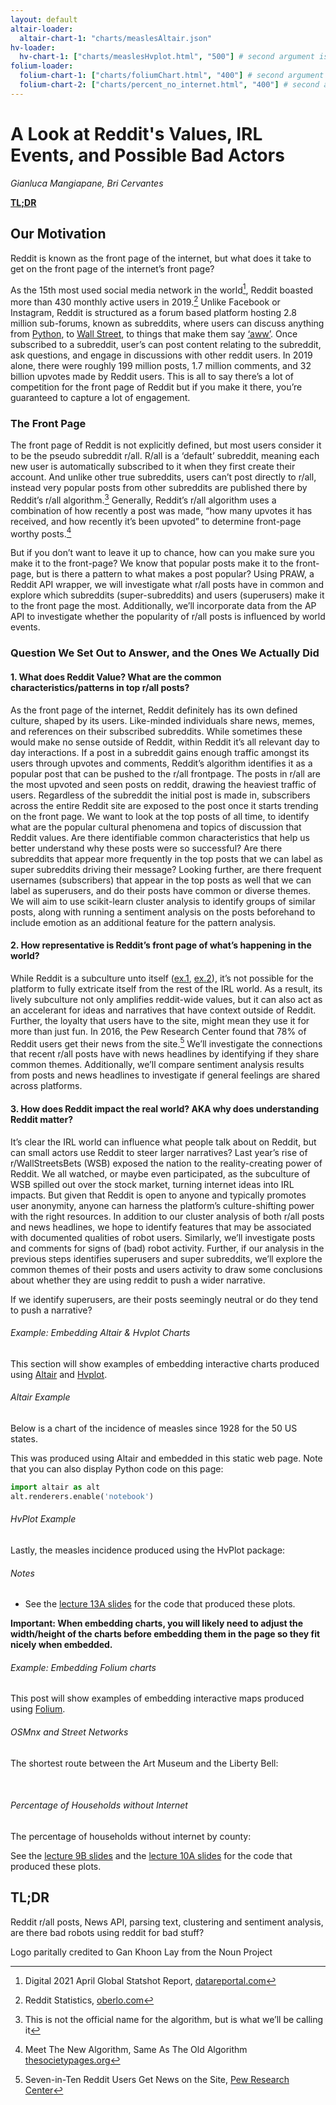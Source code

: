 ```yaml
---
layout: default
altair-loader:
  altair-chart-1: "charts/measlesAltair.json"
hv-loader:
  hv-chart-1: ["charts/measlesHvplot.html", "500"] # second argument is the desired height
folium-loader:
  folium-chart-1: ["charts/foliumChart.html", "400"] # second argument is the desired height
  folium-chart-2: ["charts/percent_no_internet.html", "400"] # second argument is the desired height
---
```


# A Look at Reddit's Values, IRL Events, and Possible Bad Actors
*Gianluca Mangiapane, Bri Cervantes*


**[TL;DR](#tldr)**

## Our Motivation

Reddit is known as the front page of the internet, but what does it take to get on the front page of the internet’s front page? 

As the 15th most used social media network in the world[^1], Reddit boasted more than 430 monthly active users in 2019.[^2] Unlike Facebook or Instagram, Reddit is structured as a forum based platform hosting 2.8 million sub-forums, known as subreddits, where users can discuss anything from [Python](https://www.reddit.com/r/Python/), to  [Wall Street](https://www.reddit.com/r/wallstreetbets/), to things that make them say [‘aww’](https://www.reddit.com/r/aww/). Once subscribed to a subreddit, user’s can post content relating to the subreddit, ask questions, and engage in discussions with other reddit users. In 2019 alone, there were roughly 199 million posts, 1.7 million comments, and 32 billion upvotes made by Reddit users. This is all to say there’s a lot of competition for the front page of Reddit but if you make it there, you’re guaranteed to capture a lot of engagement.


### The Front Page 

The front page of Reddit is not explicitly defined, but most users consider it to be the pseudo subreddit r/all. R/all is a ‘default’ subreddit, meaning each new user is automatically subscribed to it when they first create their account. And unlike other true subreddits, users can’t post directly to r/all, instead very popular posts from other subreddits are published there by Reddit’s r/all algorithm.[^3] Generally, Reddit’s r/all algorithm uses a combination of how recently a post was made, “how many upvotes it has received, and how recently it’s been upvoted” to determine front-page worthy posts.[^4] 

But if you don’t want to leave it up to chance, how can you make sure you make it to the front-page? We know that popular posts make it to the front-page, but is there a pattern to what makes a post popular? Using PRAW, a Reddit API wrapper, we will investigate what r/all posts have in common and explore which subreddits (super-subreddits) and users (superusers) make it to the front page the most. Additionally, we’ll incorporate data from the AP API to investigate whether the popularity of r/all posts is  influenced by world events.

### Question We Set Out to Answer, and the Ones We Actually Did

#### 1. What does Reddit Value? What are the common characteristics/patterns in top r/all posts?

As the front page of the internet, Reddit definitely has its own defined culture, shaped by its users. Like-minded individuals share news, memes, and references on their subscribed subreddits. While sometimes these would make no sense outside of Reddit, within Reddit it’s all relevant day to day interactions. If a post in a subreddit gains enough traffic amongst its users through upvotes and comments, Reddit’s algorithm identifies it as a popular post that can be pushed to the r/all frontpage. The posts in r/all are the most upvoted and seen posts on reddit, drawing the heaviest traffic of users. Regardless of the subreddit the initial post is made in, subscribers across the entire Reddit site are exposed to the post once it starts trending on the front page. We want to look at the top posts of all time, to identify what are the popular cultural phenomena and topics of discussion that Reddit values. Are there identifiable common characteristics that help us better understand why these posts were so successful? Are there subreddits that appear more frequently in the top posts that we can label as super subreddits driving their message? Looking further, are there frequent usernames (subscribers) that appear in the top posts as well that we can label as superusers, and do their posts have common or diverse themes. We will aim to use scikit-learn cluster analysis to identify groups of similar posts, along with running a sentiment analysis on the posts beforehand to include emotion as an additional feature for the pattern analysis. 


#### 2. How representative is Reddit’s front page of what’s happening in the world? 

While Reddit is a subculture unto itself ([ex.1](https://www.reddit.com/r/Music/comments/56cdgm/ama_im_really_rick_astley_i_swear_and_to/), [ex.2](http://i0.kym-cdn.com/entries/icons/original/000/016/212/manning.png)), it’s not possible for the platform to fully extricate itself from the rest of the IRL world. As a result, its lively subculture not only amplifies reddit-wide values, but it can also act as an accelerant for ideas and narratives that have context outside of Reddit. Further, the loyalty that users have to the site, might mean they use it for more than just fun. In 2016, the Pew Research Center found that 78% of Reddit users get their news from the site.[^5] We’ll investigate the connections that recent r/all posts have with news headlines by identifying if they share common themes. Additionally, we’ll compare sentiment analysis results from posts and news headlines to investigate if general feelings are shared across platforms.

#### 3. How does Reddit impact the real world? AKA why does understanding Reddit matter?

It’s clear the IRL world can influence what people talk about on Reddit, but can small actors use Reddit to steer larger narratives? Last year’s rise of r/WallStreetsBets (WSB) exposed the nation to the reality-creating power of Reddit. We all watched, or maybe even participated, as the subculture of WSB spilled out over the stock market, turning internet ideas into IRL impacts. But given that Reddit is open to anyone and typically promotes user anonymity, anyone can harness the platform’s culture-shifting power with the right resources. In addition to our cluster analysis of both r/all posts and news headlines, we hope to identify features that may be associated with documented qualities of robot users. Similarly, we’ll investigate posts and comments for signs of (bad) robot activity. Further, if our analysis in the previous steps identifies superusers and super subreddits, we’ll explore the common themes of their posts and users activity to draw some conclusions about whether they are using reddit to push a wider narrative. 

If we identify superusers, are their posts seemingly neutral or do they tend to push a narrative?





###### Example: Embedding Altair & Hvplot Charts

This section will show examples of embedding interactive charts produced using [Altair](https://altair-viz.github.io) and [Hvplot](https://hvplot.pyviz.org/).

###### Altair Example

Below is a chart of the incidence of measles since 1928 for the 50 US states.

<div id="altair-chart-1"></div>

This was produced using Altair and embedded in this static web page. Note that you can also display Python code on this page:

```python
import altair as alt
alt.renderers.enable('notebook')
```

###### HvPlot Example

Lastly, the measles incidence produced using the HvPlot package:

<div id="hv-chart-1"></div>

###### Notes

- See the [lecture 13A slides](https://musa-550-fall-2021.github.io/slideslecture-13A.html) for the code that produced these plots.

**Important: When embedding charts, you will likely need to adjust the width/height of the charts before embedding them in the page so they fit nicely when embedded.**

###### Example: Embedding Folium charts

This post will show examples of embedding interactive maps produced using [Folium](https://github.com/python-visualization/folium).

###### OSMnx and Street Networks

The shortest route between the Art Museum and the Liberty Bell:

<div id="folium-chart-1"></div>

<br/>

###### Percentage of Households without Internet

The percentage of households without internet by county:

<div id="folium-chart-2"></div>

See the [lecture 9B slides](https://musa-550-fall-2021.github.io/slides/lecture-9B.html) and the [lecture 10A slides](https://musa-550-fall-2021.github.io/slides/lecture-10A.html) for the code that produced these plots.


## TL;DR
Reddit r/all posts, News API, parsing text, clustering and sentiment analysis, are there bad robots using reddit for bad stuff?

Logo paritally credited to Gan Khoon Lay from the Noun Project


[^1]: Digital 2021 April Global Statshot Report, [datareportal.com](https://datareportal.com/reports/digital-2021-april-global-statshot)
[^2]: Reddit Statistics, [oberlo.com](https://www.oberlo.com/blog/reddit-statistics)
[^3]: This is not the official name for the algorithm, but is what we’ll be calling it
[^4]: Meet The New Algorithm, Same As The Old Algorithm [thesocietypages.org](https://thesocietypages.org/cyborgology/2016/07/01/meet-the-new-algorithm-same-as-the-old-algorithm/)
[^5]: Seven-in-Ten Reddit Users Get News on the Site, [Pew Research Center](https://www.pewresearch.org/journalism/2016/02/25/reddit-news-users-more-likely-to-be-male-young-and-digital-in-their-news-preferences/)
